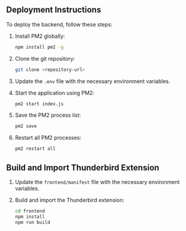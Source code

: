## Deployment Instructions

To deploy the backend, follow these steps:

1. Install PM2 globally:
    ```sh
    npm install pm2 -g
    ```

2. Clone the git repository:
    ```sh
    git clone <repository-url>
    ```

3. Update the `.env` file with the necessary environment variables.

4. Start the application using PM2:
    ```sh
    pm2 start index.js
    ```

5. Save the PM2 process list:
    ```sh
    pm2 save
    ```

6. Restart all PM2 processes:
    ```sh
    pm2 restart all
    ```

## Build and Import Thunderbird Extension

1. Update the `frontend/manifest` file with the necessary environment variables.

2. Build and import the Thunderbird extension:
    ```sh
    cd frontend
    npm install
    npm run build
    ```

